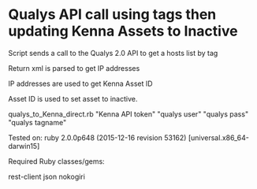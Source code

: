 # Qualys API call using tags then updating Kenna Assets to Inactive

Script sends a call to the Qualys 2.0 API to get a hosts list by tag

Return xml is parsed to get IP addresses

IP addresses are used to get Kenna Asset ID

Asset ID is used to set asset to inactive. 


qualys_to_Kenna_direct.rb "Kenna API token" "qualys user" "qualys pass" "qualys tagname" 

Tested on:
ruby 2.0.0p648 (2015-12-16 revision 53162) [universal.x86_64-darwin15]

Required Ruby classes/gems:

rest-client
json
nokogiri

